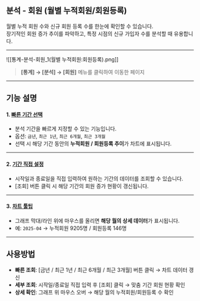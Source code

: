 ## 분석 - 회원 (월별 누적회원/회원등록)

월별 누적 회원 수와 신규 회원 등록 수를 한눈에 확인할 수 있습니다.  
장기적인 회원 증가 추이를 파악하고, 특정 시점의 신규 가입자 수를 분석할 때 유용합니다.  

***
![[통계-분석-회원_1(월별 누적회원:회원등록).png]]

> **[통계] → [분석] → [회원]** 메뉴를 클릭하여 이동한 페이지  

***

## 기능 설명

#### 1. [빠른 기간 선택](공통기능-기간조회.md)
- 분석 기간을 빠르게 지정할 수 있는 기능입니다.  
- 옵션: `금년`, `최근 1년`, `최근 6개월`, `최근 3개월`  
- 선택 시 해당 기간 동안의 **누적회원 / 회원등록 추이**가 차트에 표시됩니다.  

***

#### 2. [기간 직접 설정](공통기능-기간조회.md)
- 시작일과 종료일을 직접 입력하여 원하는 기간의 데이터를 조회할 수 있습니다.  
- [조회] 버튼 클릭 시 해당 기간의 회원 증가 현황이 갱신됩니다.  

***

#### 3. [차트 툴팁](분석-툴팁.md)
- 그래프 막대/라인 위에 마우스를 올리면 **해당 월의 상세 데이터**가 표시됩니다.  
- 예: `2025-04` → 누적회원 9205명 / 회원등록 146명  

***

## 사용방법

- **빠른 조회**: [금년 / 최근 1년 / 최근 6개월 / 최근 3개월] 버튼 클릭 → 차트 데이터 갱신  
- **세부 조회**: 시작일/종료일 직접 입력 후 [조회] 클릭 → 맞춤 기간 회원 현황 확인  
- **상세 확인**: 그래프 위 마우스 오버 → 해당 월의 누적회원/회원등록 수 확인  
